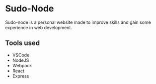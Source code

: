 # Sudo-Node

Sudo-node is a personal website made to improve skills and gain some experience in web development.

## Tools used

- VSCode
- NodeJS
- Webpack
- React
- Express
